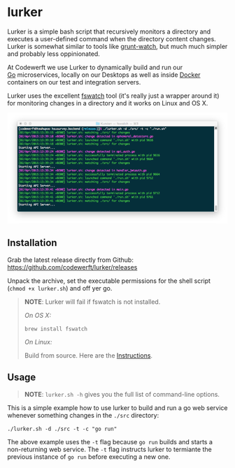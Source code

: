 # lurker

Lurker is a simple bash script that recursively monitors a directory and
executes a user-defined command when the directory content changes. Lurker is
somewhat similar to tools like [grunt-watch](https://github.com/gruntjs/grunt-contrib-watch),
but much much simpler and probably less oppinionated.

At Codewerft we use Lurker to dynamically build and run our  
[Go](http://golang.org/) microservices, locally on our Desktops as well as
inside [Docker](http://www.docker.com) containers on our
test and integration servers.

Lurker uses the excellent [fswatch](http://emcrisostomo.github.io/fswatch/)
tool (it's really just a wrapper around it) for monitoring changes in a directory
and it works on Linux and OS X.

![The lurker in action...](https://raw.githubusercontent.com/codewerft/lurker/gh-pages/screenshot.png "The lurker in action...")

## Installation

Grab the latest release directly from Github: https://github.com/codewerft/lurker/releases

Unpack the archive, set the executable permissions for the shell script (``chmod +x lurker.sh``) and off yer go. 

> **NOTE**: Lurker will fail if fswatch is not installed.
>
> *On OS X:*
> 
> ```
> brew install fswatch
> ```
> 
> *On Linux:*
> 
> Build from source. Here are the [Instructions](http://emcrisostomo.github.io/fswatch/).

## Usage

> **NOTE**: ``lurker.sh -h`` gives you the full list of command-line options. 

This is a simple example how to use lurker to build and run a go web service
whenever something changes in the ``./src`` directory:

```
./lurker.sh -d ./src -t -c "go run"
```

The above example uses the ``-t`` flag because ``go run`` builds and starts a non-returning web service. The ``-t`` flag instructs lurker to termiante the previous instance of ``go run`` before executing a new one.
